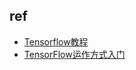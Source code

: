 
## ref
+ [Tensorflow教程](https://itimor.github.io/ml/tensorflow/index.html)
+ [TensorFlow运作方式入门](https://itimor.github.io/ml/tensorflow/tensorflow101.html)